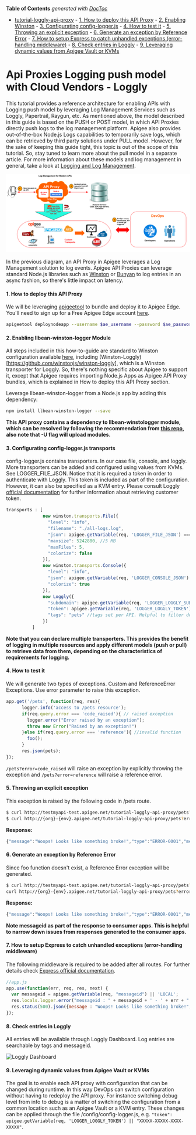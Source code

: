 <!-- START doctoc generated TOC please keep comment here to allow auto update -->
<!-- DON'T EDIT THIS SECTION, INSTEAD RE-RUN doctoc TO UPDATE -->
**Table of Contents**  *generated with [DocToc](https://github.com/thlorenz/doctoc)*

- [tutorial-loggly-api-proxy](#tutorial-loggly-api-proxy)
      - [1. How to deploy this API Proxy](#1-how-to-deploy-this-api-proxy)
      - [2. Enabling Winston](#2-enabling-winston)
      - [3. Configurating config-logger.js](#3-configurating-config-loggerjs)
      - [4. How to test it](#4-how-to-test-it)
      - [5. Throwing an explicit exception](#5-throwing-an-explicit-exception)
      - [6. Generate an exception by Reference Error](#6-generate-an-exception-by-reference-error)
      - [7. How to setup Express to catch unhandled exceptions (error-handling middleware)](#7-how-to-setup-express-to-catch-unhandled-exceptions-error-handling-middleware)
      - [8. Check entries in Loggly](#8-check-entries-in-loggly)
      - [9. Leveraging dynamic values from Apigee Vault or KVMs](#9-leveraging-dynamic-values-from-apigee-vault-or-kvms)

<!-- END doctoc generated TOC please keep comment here to allow auto update -->

# Api Proxies Logging push model with Cloud Vendors - Loggly
This tutorial provides a reference architecture for enabling APIs with Logging push model by leveraging Log Management Services such as Loggly, Papertrail, Raygun, etc. As mentioned above, the model described in this guide is based on the PUSH or POST model, in which API Proxies directly push logs to the log management platform. Apigee also provides out-of-the-box Node.js Logs capabilities to temporarily save logs, which can be retrieved by third party solutions under PULL model. However, for the sake of keeping this guide tight, this topic is out of the scope of this tutorial. So, stay tuned to learn more about the pull model in a separate article. For more information about these models and log management in general, take a look at [Logging and Log Management](http://shop.oreilly.com/product/9781597496353.do).

![Log Management for Modern APIs](./images/Log_Management_for_Modern_APIs.png)

In the previous diagram, an API Proxy in Apigee leverages a Log Management solution to log events. Apigee API Proxies can leverage standard Node.js libraries such as [Winston](https://github.com/winstonjs/winston) or [Bunyan](https://github.com/trentm/node-bunyan) to log entries in an async fashion, so there's little impact on latency.

#### 1. How to deploy this API Proxy
We will be leveraging [apigeetool](https://www.npmjs.com/package/apigeetool) to bundle and deploy it to Apigee Edge. You'll need to sign up for a Free Apigee Edge account [here](https://accounts.apigee.com/accounts/sign_up).

```bash
apigeetool deploynodeapp --username $ae_username --password $ae_password --organization testmyapi --api tutorial-loggly-api-proxy --environment test --directory . -m app.js -b /tutorial-loggly-api-proxy -U
```

#### 2. Enabling llbean-winston-logger Module
All steps included in this how-to-guide are standard to Winston configuration available [here](https://github.com/winstonjs/winston), including (Winston-Loggly)[https://github.com/winstonjs/winston-loggly], which is a Winston transporter for Loggly. So, there's nothing specific about Apigee to support it, except that Apigee requires importing Node.js Apps as Apigee API Proxy bundles, which is explained in How to deploy this API Proxy section.

Leverage llbean-winston-logger from a Node.js app by adding this dependency:
```bash
npm install llbean-winston-logger --save
```
**This API proxy contains a dependency to llbean-winstologger module, which can be resolved by following the recommendation from [this repo](https://github.com/llbeaninc/llbean-winston-logger), also note that -U flag will upload modules.**

#### 3. Configurating config-logger.js transports
config-logger.js contains transporters. In our case file, console, and loggly. More transporters can be added and configured using values from KVMs. See LOGGER_FILE_JSON. Notice that it is required a token in order to authenticate with Loggly. This token is included as part of the configuration. However, it can also be specified as a KVM entry. Please consult Loggly [official documentation](https://www.loggly.com/docs/customer-token-authentication-token/) for further information about retrieving customer token.

```javascript
transports : [
              new winston.transports.File({
                "level": "info",
                "filename": "./all-logs.log",
                "json": apigee.getVariable(req, 'LOGGER_FILE_JSON') === 'true',
                "maxsize": 5242880, //5 MB
                "maxFiles": 5,
                "colorize": false
              }),
              new winston.transports.Console({
                "level": "info",
                "json": apigee.getVariable(req, 'LOGGER_CONSOLE_JSON') === 'true',
                "colorize": true
              }),
              new Loggly({
                "subdomain": apigee.getVariable(req, 'LOGGER_LOGGLY_SUBDOMAIN') || "dzuluaga.loggly.com",
                "token": apigee.getVariable(req, 'LOGGER_LOGGLY_TOKEN') || "XXXXX-XXXXXX-XXXXXX-XXXXXXX",
                "tags": "pets" //tags set per API. Helpful to filter down results
              })
          ]
```

__Note that you can declare multiple transporters. This provides the benefit of logging in multiple resources and apply different models (push or pull) to retrieve data from them, depending on the characteristics of requirements for logging.__

#### 4. How to test it
We will generate two types of exceptions. Custom and ReferenceError Exceptions. Use error parameter to raise this exception.

```javascript
app.get('/pets', function(req, res){
      logger.info('access to /pets resource');
      if(req.query.error === 'code_raised'){ // raised exception
        logger.error("Error raised by an exception");
        throw new Error("Raised by an exception!")
      }else if(req.query.error === 'reference'){ //invalid function
        foo();
      }
      res.json(pets);
});
```

``` /pets?error=code_raised ``` will raise an exception by explicitly throwing the exception and ``` /pets?error=reference ``` will raise a reference error.

#### 5. Throwing an explicit exception
This exception is raised by the following code in /pets route.

```bash
$ curl http://testmyapi-test.apigee.net/tutorial-loggly-api-proxy/pets?error=code_raised
$ curl http://{org}-{env}.apigee.net/tutorial-loggly-api-proxy/pets?error=code_raised
```
**Response:**
```javascript
{"message":"Woops! Looks like something broke!","type":"ERROR-0001","messageid":"rrt011ea_BTMm+ALU_RouterProxy-2-514155_1"}
```

#### 6. Generate an exception by Reference Error
Since foo function doesn't exist, a Reference Error exception will be generated.
```bash
$ curl http://testmyapi-test.apigee.net/tutorial-loggly-api-proxy/pets?error=reference
curl http://{org}-{env}.apigee.net/tutorial-loggly-api-proxy/pets?error=reference
```
**Response:**
```javascript
{"message":"Woops! Looks like something broke!","type":"ERROR-0001","messageid":"rrt17apigee_BTMini/M_RouterProxy-2-565998_1"}
```
**Note messageid as part of the response to consumer apps. This is helpful to narrow down issues from responses generated to the consumer apps.**

#### 7. How to setup Express to catch unhandled exceptions (error-handling middleware)
The following middleware is required to be added after all routes. For further details check [Express official documentation](http://expressjs.com/guide/error-handling.html).

```javascript
//app.js
app.use(function(err, req, res, next) {
  var messageid = apigee.getVariable(req, "messageid") || 'LOCAL';
  res.locals.logger.error("messageid : " + messageid + ' - ' + err + " - " + err.stack);
  res.status(500).json({message : "Woops! Looks like something broke!", "type" : "ERROR-0001", messageid: messageid});
});
```

#### 8. Check entries in Loggly
All entries will be available through Loggly Dashboard. Log entries are searchable by tags and messageid.

![Loggly Dashboard](https://www.dropbox.com/s/o9yd1zg7utcew5c/Loggly_Dashboard.png?dl=1)

#### 9. Leveraging dynamic values from Apigee Vault or KVMs
The goal is to enable each API proxy with configuration that can be changed during runtime. In this way DevOps can switch configuration without having to redeploy the API proxy. For instance switching debug level from info to debug is a matter of switching the configuration from a common location such as an Apigee Vault or a KVM entry. These changes can be applied through the file /config/config-logger.js, e.g. ```"token": apigee.getVariable(req, 'LOGGER_LOGGLY_TOKEN') || "XXXXX-XXXXX-XXXX-XXXXX"```.